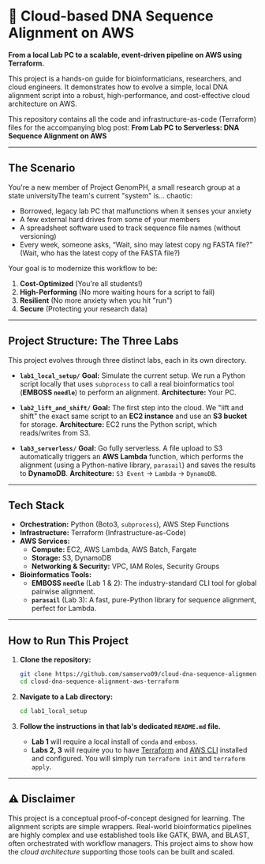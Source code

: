 # 🧬 Cloud-based DNA Sequence Alignment on AWS

**From a local Lab PC to a scalable, event-driven pipeline on AWS using Terraform.**

This project is a hands-on guide for bioinformaticians, researchers, and cloud engineers. It demonstrates how to evolve a simple, local DNA alignment script into a robust, high-performance, and cost-effective cloud architecture on AWS.

This repository contains all the code and infrastructure-as-code (Terraform) files for the accompanying blog post: **From Lab PC to Serverless: DNA Sequence Alignment on AWS**

---

## The Scenario

You're a new member of Project GenomPH, a small research group at a state universityThe team's current "system" is... chaotic:
* Borrowed, legacy lab PC that malfunctions when it senses your anxiety
* A few external hard drives from some of your members
* A spreadsheet software used to track sequence file names (without versioning)
* Every week, someone asks, “Wait, sino may latest copy ng FASTA file?” (Wait, who has the latest copy of the FASTA file?)

Your goal is to modernize this workflow to be:
1.  **Cost-Optimized** (You're all students!)
2.  **High-Performing** (No more waiting hours for a script to fail)
3.  **Resilient** (No more anxiety when you hit "run")
4.  **Secure** (Protecting your research data) 

---

## Project Structure: The Three Labs

This project evolves through three distinct labs, each in its own directory.

* **`lab1_local_setup/`**
    **Goal:** Simulate the current setup. We run a Python script locally that uses `subprocess` to call a real bioinformatics tool (**EMBOSS `needle`**) to perform an alignment.
    **Architecture:** Your PC.

* **`lab2_lift_and_shift/`**
    **Goal:** The first step into the cloud. We "lift and shift" the exact same script to an **EC2 instance** and use an **S3 bucket** for storage.
    **Architecture:** EC2 runs the Python script, which reads/writes from S3.

* **`lab3_serverless/`**
    **Goal:** Go fully serverless. A file upload to S3 automatically triggers an **AWS Lambda** function, which performs the alignment (using a Python-native library, `parasail`) and saves the results to **DynamoDB**.
    **Architecture:** `S3 Event` -> `Lambda` -> `DynamoDB`.

---

## Tech Stack

* **Orchestration:** Python (Boto3, `subprocess`), AWS Step Functions
* **Infrastructure:** Terraform (Infrastructure-as-Code)
* **AWS Services:**
    * **Compute:** EC2, AWS Lambda, AWS Batch, Fargate
    * **Storage:** S3, DynamoDB
    * **Networking & Security:** VPC, IAM Roles, Security Groups
* **Bioinformatics Tools:**
    * **EMBOSS `needle`** (Lab 1 & 2): The industry-standard CLI tool for global pairwise alignment.
    * **`parasail`** (Lab 3): A fast, pure-Python library for sequence alignment, perfect for Lambda.
---

## How to Run This Project

1.  **Clone the repository:**
    ```bash
    git clone https://github.com/samservo09/cloud-dna-sequence-alignment-aws-terraform.git
    cd cloud-dna-sequence-alignment-aws-terraform
    ```

2.  **Navigate to a Lab directory:**
    ```bash
    cd lab1_local_setup
    ```

3.  **Follow the instructions in that lab's dedicated `README.md` file.**
    * **Lab 1** will require a local install of `conda` and `emboss`.
    * **Labs 2, 3** will require you to have [Terraform](https://www.terraform.io/) and [AWS CLI](https://aws.amazon.com/cli/) installed and configured. You will simply run `terraform init` and `terraform apply`.

---

## ⚠️ Disclaimer

This project is a conceptual proof-of-concept designed for learning. The alignment scripts are simple wrappers. Real-world bioinformatics pipelines are highly complex and use established tools like GATK, BWA, and BLAST, often orchestrated with workflow managers. This project aims to show how the *cloud architecture* supporting those tools can be built and scaled.